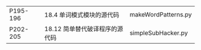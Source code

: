 ||||
-|-|-
P195-196|18.4 单词模式模块的源代码|makeWordPatterns.py
P202-205|18.12 简单替代破译程序的源代码|simpleSubHacker.py